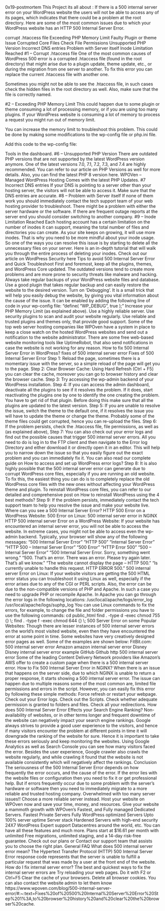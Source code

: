 0x19-postmortem
This Project its all about :
If there is a 500 internal server error on your WordPress website the users will not be able to access any of its pages, which indicates that there could be a problem at the root directory. Here are some of the most common issues due to which your WordPress website has an HTTP 500 Internal Server Error.

corrupt .htaccess file
Exceeding PHP Memory Limit
Faulty Plugin or theme Issue
Corrupted Core Files
Check File Permissions
Unsupported PHP Version
Incorrect DNS entries
Problem with Server itself
Inode Limitation Reached
#1 – Corrupt .htaccess file
One of the most common causes of WordPress 500 error is a corrupted .htaccess file (found in the root directory) that might arise due to a plugin update, theme update, etc., or during the migration from one server to another. To fix this error you can replace the current .htaccess file with another one.

Sometimes you might not be able to see the .htaccess file, in such cases check the hidden files in the root directory as well. Also, make sure that the file is correctly named.

#2 – Exceeding PHP Memory Limit 
This could happen due to some plugin or theme consuming a lot of processing memory, or if you are using too many plugins. If your WordPress website is consuming a lot of memory to process a request you might run out of memory limit.

You can increase the memory limit to troubleshoot this problem. This could be done by making some modifications to the wp-config file or php.ini file. 

Add this code to the wp-config file:
<?php
define('WP_MEMORY_LIMIT','64M');

You can increase the memory limit by changing 64M to 128M, 256M, and so on.

Alternatively, you can increase the memory limit through php.ini. Edit your php.ini, find out the line of code that defines the memory limit which will look like this:

memory_limit = 32M ;

You can increase it to 64M, 128M, 256M, and so on.

Another related issue is with Maximum Execution Time. If a request made by the user agent takes more than the time limit set for the website process request. You can increase the max execution time limit either through the wp-config file, .htaccess file, or php.ini file.

To define the Max Execution Time using wp-config, add the following code or if the code already exists increase its value:

set_time_limit(300);

To increase the time limit using the .htaccess file, add or edit the following code:

php_value max_execution_time 300

You can edit php.ini as well to increase the execution time using this code:

max_execution_time = 300

#3 – Faulty Plugin or theme Issue
If you have recently installed or updated a plugin you might need to investigate if that is causing an issue. If you can access the admin dashboard, you can deactivate all the plugins at once, and then refresh the website to check if it works now.

If it works reactivate the plugins one after the other and check after activating each of the plugins. That way you will be able to identify which plugin is causing the issue. If after deactivating the plugins the website is still not working then the issue is obviously not due to any of the plugins.

If you are not able to access the admin backend you can rename the directory of each of the plugins, and while doing so you can check the website after renaming each of these and see if the problem resolves. Also, it is recommended to keep all the plugins updated.

Try updating or switching the theme of your WordPress website and see if the internal server error is gone. Sometimes outdated or corrupt scripts and codes within the theme files can lead to an internal server error. If you have encountered this error after a theme update, report this to the theme developer, and restore it to a previous version.

That is why it is recommended to take regular backups of your website, especially before making themes, plugins, or core installation updates.  Some hosting providers also provide you with Error logs that might help you further identify the cause of the error.

500 internal server error
Wpoven
Hosting providers like WPOven provide you with a console within your hosting console to update the plugins, themes, core files, and many other management tools for better performance and control over your website along with regular backup and restore options.

#4 – Corrupted Core Files
You can upload the updated files through an FTP server to troubleshoot the internal server error on your WordPress website. You can upload the updated files from WordPress.com and upload them to the server using FTP software like FileZilla etc.

#5 – Check File Permissions
To make the WordPress website work perfectly fine, it is essential to have all the directory and file permissions correctly configured. The recommended file permission settings are as follows:

755 for all folders and sub-folders.
644 for all files.
Incorrect permission settings will lead to the blocking of some plugins, themes, and scripts to work. 

At WPOven you can use the “Fix Permissions” tool for fixing file permissions in Sites->Tools in the dashboard. 

#6 – Unsupported PHP Version
There are outdated PHP versions that are not supported by the latest WordPress version anymore. One of the latest versions 7.0, 7.1, 7.2, 7.3, and 7.4 are highly recommended. You can refer to our article on PHP Versions as well for more details.

Also, you can find the latest PHP 8 version here.  WPOVen – Managed WordPress Hosting Comes with the latest PHP Updates.

#7 Incorrect DNS entries
If your DNS is pointing to a server other than your hosting server, the visitors will not be able to access it. Make sure that the DNS entries are accurate.

#8 – Problem with Server itself
If none of them work you should immediately contact the tech support team of your web hosting provider to troubleshoot. There might be a problem with either the server hardware or the software. If there are frequent outage reports at the server end you should consider switching to another company.

#9 – Inode Limitation Reached
Each hosting account has a certain limitation on the number of inodes it can support, meaning the total number of files and directories you can create.

As your site keeps on growing, it will use more inodes. That is why you need to be more mindful about your inode usage.

So one of the ways you can resolve this issue is by starting to delete all the unnecessary files on your server. Here is an in-depth tutorial that will walk you through the entire process of deleting your inodes.

Check out our article on WordPress Security here

Tips to avoid 500 Internal Server Error and Quick Troubleshoot
First and foremost, keep all the plugins, themes, and WordPress Core updated. The outdated versions tend to create more problems and are more prone to security threats like malware and hacking.
Always take regular backups of your WordPress website files and database. Use a good plugin that takes regular backup and can easily restore the website to the desired version.
Turn on ‘Debugging’. It is a small trick that will help you easily debug the website, by giving you vital information about the cause of the issue. It can be enabled by adding the following line of code in your wp-config file: “define( “WP_DEBUG”, true );”
Increase your PHP Memory Limit (as explained above).
Use a highly reliable server.
Use security plugins to scan and audit your website regularly.
Use reliable and trusted plugins and themes only, that provide good support.
Some of the top web server hosting companies like WPOven have a system in place to keep a close watch on the hosted WordPress websites and send out a notification to the website administrator. There are some free web-based website monitoring tools like UptimeRobot, that also send notifications in case the website is not working for any reason.

How to fix 500 Internal Server Error in WordPress?
fixes of 500 internal server error
Fixes of 500 Internal Server Error
Step 1: Reload the page, sometimes there is a momentary issue with the server, so a simple reload of the page will get you to the page.

Step 2: Clear Browser Cache: Using Hard Refresh (Ctrl + F5) you can clear the cache, moreover you can go to browser history and clear the browser cache.

Step 3: Try accessing the wp-admin backend of your WordPress installation.

Step 4: If you can access the admin dashboard, deactivate all the plugins to see if it resolves the problem. If it does, start reactivating the plugins one by one to identify the one creating the problem. You have to get rid of that plugin. Before doing this make sure that all the plugins are updated to the latest version.

Step 5: If you are unable to resolve the issue, switch the theme to the default one, if it resolves the issue you will have to update the theme or change the theme. Probably some of the theme files could get corrupted, hence you can re-upload the files.

Step 6: If the problem persists, check the .htaccess file, file permissions, as well as (as explained above), 

Step 7: You can also check out your error logs and find out the possible causes that trigger 500 internal server errors. All you need to do is log in to the FTP client and then navigate to the Error log Directory and either download it or directly open it in an editor.

This will help you to narrow down the issue so that you easily figure out the exact problem and you can immediately fix it. You can also read our complete guide on How to access and set up WordPress error logs?

Step 8: It is also highly possible that the 500 internal server error can generate due to corrupt WordPress core files, especially if you are running an old website. To fix this, the easiest thing you can do is to completely replace the old WordPress core files with the new ones without affecting your WordPress theme and plugin.

To reinstall WordPress core files, you can refer to our detailed and comprehensive post on How to reinstall WordPress using the 4 best methods?

Step 9: If the problem persists, immediately contact the tech support team to help you resolve the issue and make your website live.

Where can you see a 500 Internal Server Error?
HTTP 500 Error on a WordPress Website:
500 Error on Linux:
500 internal server error in NGINX
HTTP 500 internal server Error on a WordPress Website:
If your website has encountered an internal server error, you will not be able to access the website. In extreme cases, you might not be able to access even the wp-admin backend.

Typically, your browser will show any of the following messages:

“500 Internal Server Error”
“HTTP 500”
“Internal Server Error”
“HTTP 500 – Internal Server Error”
“500 Error”
“HTTP Error 500”
“500 – Internal Server Error”
“500 Internal Server Error. Sorry, something went wrong.”
“500. That’s an error. There was an error. Please try again later. That’s all we know.”
“The website cannot display the page – HTTP 500.”
“Is currently unable to handle this request. HTTP ERROR 500.”
500 internal server Error on Linux:
If your website visitors are getting the 500 HTML error status you can troubleshoot it using Linux as well, especially if the error arises due to any of the CGI or PERL scripts.

Also, the error can be due to the non-compatible versions of PHP and Apache. In such a case you need to upgrade PHP or recompile Apache. In Apache you can go through the error logs in the following locations:

/usr/local/apache/logs/error_log
/usr/local/apache/logs/suphp_log

You can use Linux commands to fix the errors, for example, to change the file and folder permissions you have to use the following commands:

cd public_html
find . -type d -exec chmod 755 {} \;
find . -type f -exec chmod 644 {} \;

500 Server Error on some Popular Websites: 
Though there are lesser instances of 500 internal server errors on the world’s most visited website, even then they have encountered the error at some point in time. Some websites have very creatively designed error pages as well. Some of the examples are shown below:

FitBit.com:
500 internal server error
Amazon
amazon internal server error
Disney
Disney internal server error example
GitHub
Github http 500 internal server error 
Some of the leading Content Delivery Network providers like Amazon’s AWS offer to create a custom page when there is a 500 internal server error.

How to Fix 500 Internal Server Error in NGINX?
When there is an issue that happens on the server side, due to which NGINX is unable to return a proper response, it starts showing a 500 internal server error. The issue can happen due to multiple reasons some of the most common are, limited file permissions and errors in the script.

However, you can easily fix this error by following these simple methods:

Force refresh or restart your webpage.
Check out your Error logs.
Check out the Scripts.
Check whether adequate permission is granted to folders and files.
Check all your redirections.
How does 500 Internal Server Error Effects your Search Engine Ranking?
Non-availability of websites, or in other terms longer and frequent downtime of the website can negatively impact your search engine rankings. Google always strives to provide a good user experience to the visitors, and hence if many visitors encounter the problem at different points in time it will downgrade the ranking of the website for sure.

Hence it is important to take these errors seriously and keep monitoring the websites. Using Google Analytics as well as Search Console you can see how many visitors faced the error. Besides the user experience, Google crawler also crawls the website regularly, and while crawling it found that the website is not available consistently which will negatively affect the rankings.

Conclusion
The seriousness of the 500 Internal Server Error depends on how frequently the error occurs, and the cause of the error. If the error lies with the website files or configuration then you need to fix it or get professional help.

But if errors frequently occur due to some problem with the server’s hardware or software then you need to immediately migrate to a more reliable and trusted hosting company.

Overwhelmed with too many server issues!! Choose a more reliable server instead. Host your website on WPOven now and save your time, money, and resources. Give your website a mammoth growth with WPOven’s Fastest, and Fully managed Dedicated Servers.

Fastest Private Servers
Fully WordPress optimized Servers
Upto 100% server uptime
Server stack
Hardened Servers with high-end security
24X7 WordPress Expert support
Datacentres around the world, etc.
You can have all these features and much more. Plans start at $16.61 per month with unlimited Free migrations, unlimited staging, and a 14-day risk-free guarantee. Check out our plans or Contact our support team that assists you to choose the right plan.

General FAQ
What does 500 internal server error mean?
The Hypertext Transfer Protocol (HTTP) 500 Internal Server Error response code represents that the server is unable to fulfill a particular request that was made by a user at the front end of the website.

How do I fix internal server error?
The best and quickest ways to fix the internal server errors are

Try reloading your web pages. Do it with F2 or Ctrl+F5
 Clear the cache of your browsers.
Delete all browser cookies.
You can also contact the website admin to let them know
https://www.wpoven.com/blog/500-internal-server-error/#:~:text=Fixes%20of%20500%20Internal%20Server%20Error%20Step%201%3A,to%20browser%20history%20and%20clear%20the%20browser%20cache.

